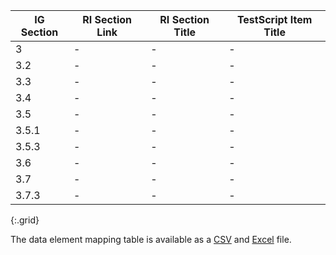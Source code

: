 <!-- attachments_to_275.md
*****************************************************************************************************
*                                  WARNING: DO NOT EDIT THIS FILE                                   *
*                                                                                                   *
* This file is generated by csv_to_markdown_tabler.ipynb. Any edits you make to this file will be   *
* overwritten                                                                                       *
* To change the contents of this file, edit input/images/cross-reference.csv                     *
*****************************************************************************************************
-->

| IG Section | RI Section Link | RI Section Title | TestScript Item Title |
|---|---|---|---|
| 3 | - | - | - |
| 3.2 | - | - | - |
| 3.3 | - | - | - |
| 3.4 | - | - | - |
| 3.5 | - | - | - |
| 3.5.1 | - | - | - |
| 3.5.3 | - | - | - |
| 3.6 | - | - | - |
| 3.7 | - | - | - |
| 3.7.3 | - | - | - |
{:.grid}

The data element mapping table is available as a [CSV](data-element-mapping.csv) and [Excel](data-element-mapping.xlsx) file.